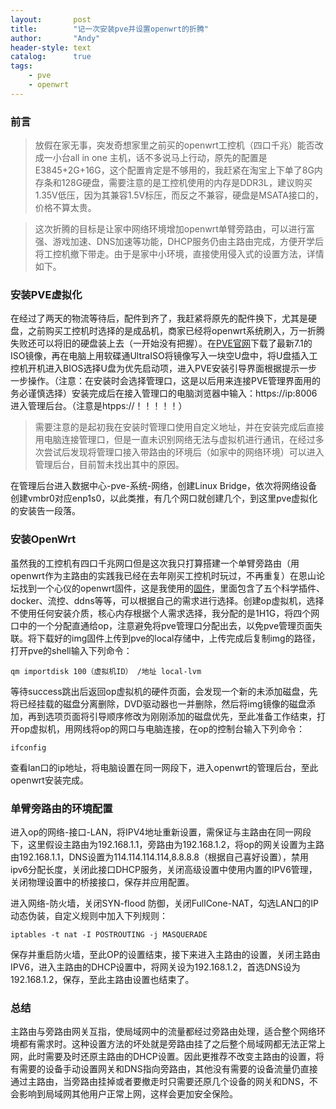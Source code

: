 ```yaml
---
layout:       post
title:        "记一次安装pve并设置openwrt的折腾"
author:       "Andy"
header-style: text
catalog:      true
tags:
    - pve
    - openwrt
---
```


### 前言

>放假在家无事，突发奇想家里之前买的openwrt工控机（四口千兆）能否改成一小台all in one 主机，话不多说马上行动，原先的配置是E3845+2G+16G，这个配置肯定是不够用的，我赶紧在淘宝上下单了8G内存条和128G硬盘，需要注意的是工控机使用的内存是DDR3L，建议购买1.35V低压，因为其兼容1.5V标压，而反之不兼容，硬盘是MSATA接口的，价格不算太贵。

>这次折腾的目标是让家中网络环境增加openwrt单臂旁路由，可以进行富强、游戏加速、DNS加速等功能，DHCP服务仍由主路由完成，方便开学后将工控机撤下带走。由于是家中小环境，直接使用侵入式的设置方法，详情如下。

### 安装PVE虚拟化

在经过了两天的物流等待后，配件到齐了，我赶紧将原先的配件换下，尤其是硬盘，之前购买工控机时选择的是成品机，商家已经将openwrt系统刷入，万一折腾失败还可以将旧的硬盘装上去（一开始没有把握）。在[PVE官网](https://www.proxmox.com/en/downloads)下载了最新7.1的ISO镜像，再在电脑上用软碟通UltraISO将镜像写入一块空U盘中，将U盘插入工控机开机进入BIOS选择U盘为优先启动项，进入PVE安装引导界面根据提示一步一步操作。（注意：在安装时会选择管理口，这是以后用来连接PVE管理界面用的务必谨慎选择）安装完成后在接入管理口的电脑浏览器中输入：https://ip:8006进入管理后台。（注意是htpps://！！！！！）

>需要注意的是起初我在安装时管理口使用自定义地址，并在安装完成后直接用电脑连接管理口，但是一直未识别网络无法与虚拟机进行通讯，在经过多次尝试后发现将管理口接入带路由的环境后（如家中的网络环境）可以进入管理后台，目前暂未找出其中的原因。

在管理后台进入数据中心-pve-系统-网络，创建Linux Bridge，依次将网络设备创建vmbr0对应enp1s0，以此类推，有几个网口就创建几个，到这里pve虚拟化的安装告一段落。

### 安装OpenWrt

虽然我的工控机有四口千兆网口但是这次我只打算搭建一个单臂旁路由（用openwrt作为主路由的实践我已经在去年刚买工控机时玩过，不再重复）在恩山论坛找到一个心仪的openwrt固件，这是我使用的[固件](http://cloud.andylive.cn/s/DRi9)，里面包含了五个科学插件、docker、流控、ddns等等，可以根据自己的需求进行选择。创建op虚拟机，选择不使用任何安装介质，核心内存根据个人需求选择，我分配的是1H1G，将四个网口中的一个分配直通给op，注意避免将pve管理口分配出去，以免pve管理页面失联。将下载好的img固件上传到pve的local存储中，上传完成后复制img的路径，打开pve的shell输入下列命令：
```
qm importdisk 100（虚拟机ID） /地址 local-lvm
```
等待success跳出后返回op虚拟机的硬件页面，会发现一个新的未添加磁盘，先将已经挂载的磁盘分离删除，DVD驱动器也一并删除，然后将img镜像的磁盘添加，再到选项页面将引导顺序修改为刚刚添加的磁盘优先，至此准备工作结束，打开op虚拟机，用网线将op的网口与电脑连接，在op的控制台输入下列命令：
```
ifconfig
```
查看lan口的ip地址，将电脑设置在同一网段下，进入openwrt的管理后台，至此openwrt安装完成。

### 单臂旁路由的环境配置

进入op的网络-接口-LAN，将IPV4地址重新设置，需保证与主路由在同一网段下，这里假设主路由为192.168.1.1，旁路由为192.168.1.2，将op的网关设置为主路由192.168.1.1，DNS设置为114.114.114.114,8.8.8.8（根据自己喜好设置），禁用ipv6分配长度，关闭此接口DHCP服务，关闭高级设置中使用内置的IPV6管理，关闭物理设置中的桥接接口，保存并应用配置。

进入网络-防火墙，关闭SYN-flood 防御，关闭FullCone-NAT，勾选LAN口的IP动态伪装，自定义规则中加入下列规则：
```
iptables -t nat -I POSTROUTING -j MASQUERADE
```
保存并重启防火墙，至此OP的设置结束，接下来进入主路由的设置，关闭主路由IPV6，进入主路由的DHCP设置中，将网关设为192.168.1.2，首选DNS设为192.168.1.2，保存，至此主路由设置也结束了。

### 总结

主路由与旁路由网关互指，使局域网中的流量都经过旁路由处理，适合整个网络环境都有需求时。这种设置方法的坏处就是旁路由挂了之后整个局域网都无法正常上网，此时需要及时还原主路由的DHCP设置。因此更推荐不改变主路由的设置，将有需要的设备手动设置网关和DNS指向旁路由，其他没有需要的设备流量仍直接通过主路由，当旁路由挂掉或者要撤走时只需要还原几个设备的网关和DNS，不会影响到局域网其他用户正常上网，这样会更加安全保险。